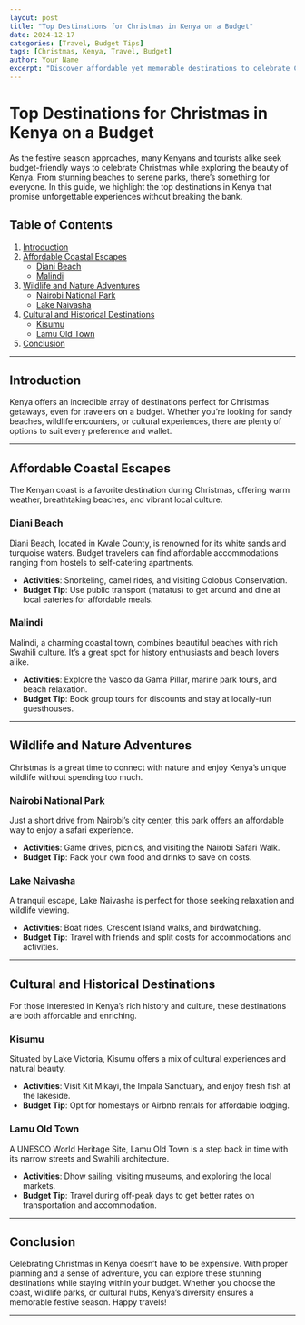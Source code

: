 ```yaml
---
layout: post
title: "Top Destinations for Christmas in Kenya on a Budget"
date: 2024-12-17
categories: [Travel, Budget Tips]
tags: [Christmas, Kenya, Travel, Budget]
author: Your Name
excerpt: "Discover affordable yet memorable destinations to celebrate Christmas in Kenya, featuring scenic landscapes, cultural experiences, and family-friendly spots."
---
```


# Top Destinations for Christmas in Kenya on a Budget

As the festive season approaches, many Kenyans and tourists alike seek budget-friendly ways to celebrate Christmas while exploring the beauty of Kenya. From stunning beaches to serene parks, there’s something for everyone. In this guide, we highlight the top destinations in Kenya that promise unforgettable experiences without breaking the bank.

## Table of Contents
1. [Introduction](#introduction)
2. [Affordable Coastal Escapes](#affordable-coastal-escapes)
   - [Diani Beach](#diani-beach)
   - [Malindi](#malindi)
3. [Wildlife and Nature Adventures](#wildlife-and-nature-adventures)
   - [Nairobi National Park](#nairobi-national-park)
   - [Lake Naivasha](#lake-naivasha)
4. [Cultural and Historical Destinations](#cultural-and-historical-destinations)
   - [Kisumu](#kisumu)
   - [Lamu Old Town](#lamu-old-town)
5. [Conclusion](#conclusion)

---

## Introduction

Kenya offers an incredible array of destinations perfect for Christmas getaways, even for travelers on a budget. Whether you’re looking for sandy beaches, wildlife encounters, or cultural experiences, there are plenty of options to suit every preference and wallet.

---

## Affordable Coastal Escapes

The Kenyan coast is a favorite destination during Christmas, offering warm weather, breathtaking beaches, and vibrant local culture.

### Diani Beach

Diani Beach, located in Kwale County, is renowned for its white sands and turquoise waters. Budget travelers can find affordable accommodations ranging from hostels to self-catering apartments. 

- **Activities**: Snorkeling, camel rides, and visiting Colobus Conservation.
- **Budget Tip**: Use public transport (matatus) to get around and dine at local eateries for affordable meals.

### Malindi

Malindi, a charming coastal town, combines beautiful beaches with rich Swahili culture. It’s a great spot for history enthusiasts and beach lovers alike.

- **Activities**: Explore the Vasco da Gama Pillar, marine park tours, and beach relaxation.
- **Budget Tip**: Book group tours for discounts and stay at locally-run guesthouses.

---

## Wildlife and Nature Adventures

Christmas is a great time to connect with nature and enjoy Kenya’s unique wildlife without spending too much.

### Nairobi National Park

Just a short drive from Nairobi’s city center, this park offers an affordable way to enjoy a safari experience.

- **Activities**: Game drives, picnics, and visiting the Nairobi Safari Walk.
- **Budget Tip**: Pack your own food and drinks to save on costs.

### Lake Naivasha

A tranquil escape, Lake Naivasha is perfect for those seeking relaxation and wildlife viewing.

- **Activities**: Boat rides, Crescent Island walks, and birdwatching.
- **Budget Tip**: Travel with friends and split costs for accommodations and activities.

---

## Cultural and Historical Destinations

For those interested in Kenya’s rich history and culture, these destinations are both affordable and enriching.

### Kisumu

Situated by Lake Victoria, Kisumu offers a mix of cultural experiences and natural beauty.

- **Activities**: Visit Kit Mikayi, the Impala Sanctuary, and enjoy fresh fish at the lakeside.
- **Budget Tip**: Opt for homestays or Airbnb rentals for affordable lodging.

### Lamu Old Town

A UNESCO World Heritage Site, Lamu Old Town is a step back in time with its narrow streets and Swahili architecture.

- **Activities**: Dhow sailing, visiting museums, and exploring the local markets.
- **Budget Tip**: Travel during off-peak days to get better rates on transportation and accommodation.

---

## Conclusion

Celebrating Christmas in Kenya doesn’t have to be expensive. With proper planning and a sense of adventure, you can explore these stunning destinations while staying within your budget. Whether you choose the coast, wildlife parks, or cultural hubs, Kenya’s diversity ensures a memorable festive season. Happy travels!

---
